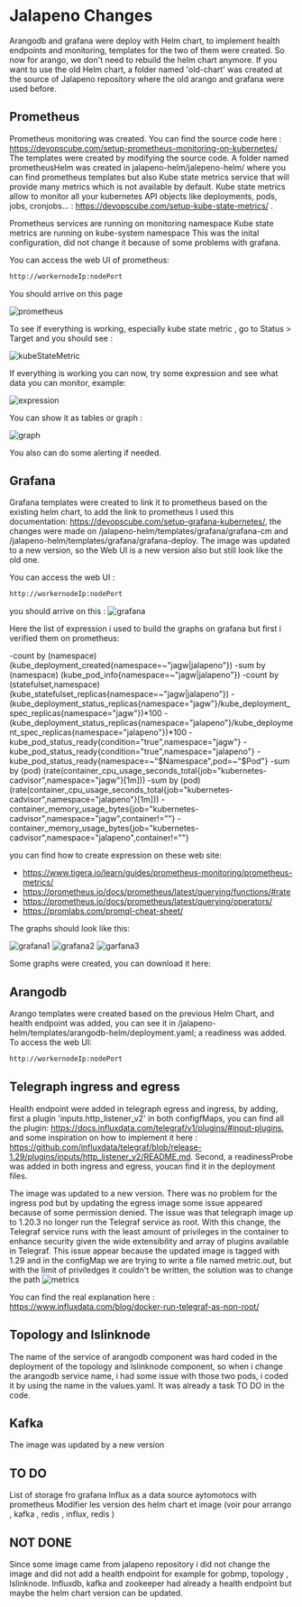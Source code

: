# Jalapeno Changes 

Arangodb and grafana were deploy with Helm chart, to implement health endpoints and monitoring, templates for the two of them were created. So now for arango, we don't need to rebuild the helm chart anymore. If you want to use the old Helm chart, a folder named 'old-chart' was created at the source of Jalapeno repository where the old arango and grafana were used before.

## Prometheus 

Prometheus monitoring was created. You can find the source code here :  https://devopscube.com/setup-prometheus-monitoring-on-kubernetes/
The templates were created by modifying the source code. 
A folder named prometheusHelm was created in  jalapeno-helm/jalepeno-helm/ where you can find prometheus templates but also Kube state metrics service that will provide many metrics which is not available by default.  Kube state metrics allow to monitor all your kubernetes API objects like deployments, pods, jobs, cronjobs... : https://devopscube.com/setup-kube-state-metrics/ . 

Prometheus services are running on monitoring namespace 
Kube state metrics are running on kube-system namespace 
This was the inital configuration, did not change it because of some problems with grafana. 

You can access the web UI of prometheus: 

```bash
http://workernodeIp:nodePort
```

You should arrive on this page 

![prometheus](screenshots/image.png)

To see if everything is working, especially kube state metric , go to Status > Target and you should see :

![kubeStateMetric](screenshots/image-1.png)

If everything is working you can now, try some expression and see what data you can monitor, example: 

![expression](screenshots/image-2.png)

You can show it as tables or graph :

![graph](screenshots/image-5.png)

You also can do some alerting if needed. 


## Grafana 

Grafana templates were created to link it to prometheus based on the existing helm chart, to add the link to prometheus I used this documentation: https://devopscube.com/setup-grafana-kubernetes/, the changes were made on /jalapeno-helm/templates/grafana/grafana-cm and /jalapeno-helm/templates/grafana/grafana-deploy.
The image was updated to a new version, so the Web UI is a new version also but still look like the old one. 

You can access the web UI : 

```bash
http://workernodeIp:nodePort
```
you should arrive on this : 
![grafana](screenshots/image-4.png)

Here the list of expression i used to build the graphs on grafana but first i verified them on prometheus: 

-count by (namespace) (kube_deployment_created{namespace=~"jagw|jalapeno"})
-sum by (namespace) (kube_pod_info{namespace=~"jagw|jalapeno"})
-count by (statefulset,namespace) (kube_statefulset_replicas{namespace=~"jagw|jalapeno"})
-(kube_deployment_status_replicas{namespace="jagw"}/kube_deployment_spec_replicas{namespace="jagw"})*100
-(kube_deployment_status_replicas{namespace="jalapeno"}/kube_deployment_spec_replicas{namespace="jalapeno"})*100
-kube_pod_status_ready{condition="true",namespace="jagw"}
-kube_pod_status_ready{condition="true",namespace="jalapeno"}
-kube_pod_status_ready{namespace=~"$Namespace",pod=~"$Pod"}
-sum by (pod) (rate(container_cpu_usage_seconds_total{job="kubernetes-cadvisor",namespace="jagw"}[1m]))
-sum by (pod) (rate(container_cpu_usage_seconds_total{job="kubernetes-cadvisor",namespace="jalapeno"}[1m]))
-container_memory_usage_bytes{job="kubernetes-cadvisor",namespace="jagw",container!=""}
-container_memory_usage_bytes{job="kubernetes-cadvisor",namespace="jalapeno",container!=""}

you can find how to create expression on these web site: 
- https://www.tigera.io/learn/guides/prometheus-monitoring/prometheus-metrics/
- https://prometheus.io/docs/prometheus/latest/querying/functions/#rate 
- https://prometheus.io/docs/prometheus/latest/querying/operators/
- https://promlabs.com/promql-cheat-sheet/ 

The graphs should look like this: 

![grafana1](screenshots/image-6.png)
![grafana2](screenshots/image-7.png)
![garfana3](screenshots/image-8.png)

Some graphs were created, you can download it here: 



## Arangodb

Arango templates were created based on the previous Helm Chart, and health endpoint was added, you can see it in /jalapeno-helm/templates/arangodb-helm/deployment.yaml; a readiness was added. 
To access the web UI: 

```bash
http://workernodeIp:nodePort
```

## Telegraph ingress and egress 

Health endpoint were added in telegraph egress and ingress, by adding, first a plugin 'inputs.http_listener_v2' in both configfMaps, you can find all the plugin: https://docs.influxdata.com/telegraf/v1/plugins/#input-plugins, and some inspiration on how to implement it here : https://github.com/influxdata/telegraf/blob/release-1.29/plugins/inputs/http_listener_v2/README.md. Second, a readinessProbe was added in both ingress and egress, youcan find it in the deployment files.

The image was updated to a new version. There was no problem for the ingress pod but by updating the egress image some issue appeared because of some permission denied. 
The issue was that telegraph image up to 1.20.3 no longer run the Telegraf service as root. With this change, the Telegraf service runs with the least amount of privileges in the container to enhance security given the wide extensibility and array of plugins available in Telegraf.
This issue appear because the updated image is tagged with 1.29 and in the configMap we are trying to write a file named metric.out, but with the limit of priviledges it couldn't be written, the solution was to change the path 
![metrics](image-3.png)

You can find the real explanation here : https://www.influxdata.com/blog/docker-run-telegraf-as-non-root/ 

## Topology and lslinknode

The name of the service of arangodb component was hard coded in the deployment of the topology and lslinknode component, so when i change the arangodb service name, i had some issue with those two pods, i coded it by using the name in the values.yaml. It was already a task TO DO in the code. 

## Kafka 

The image was updated by a new version 



## TO DO 

List of storage fro grafana 
Influx as a data source aytomotocs with prometheus 
Modifier les version des helm chart et image (voir pour arrango , kafka , redis , influx, redis )

## NOT DONE 

Since some image came from jalapeno repository i did not change the image and did not add a health endpoint for example for gobmp, topology , lslinknode.
Influxdb, kafka and zookeeper had already a health endpoint but maybe the helm chart version can be updated.

